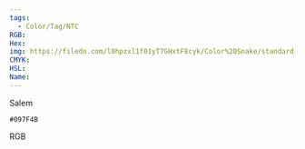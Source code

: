 ```yaml
---
tags:
  - Color/Tag/NTC
RGB:
Hex:
img: https://filedn.com/l0hpzxl1f01yT7GHxtF8cyk/Color%20Snake/standard_csv_to_svg/%23/097F4B.svg
CMYK:
HSL:
Name:
---
```

Salem
```palette
#097F4B
```
RGB

